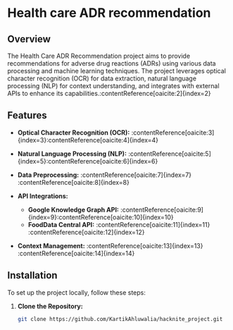 # Health care ADR recommendation

## Overview

The Health Care ADR Recommendation project aims to provide recommendations for adverse drug reactions (ADRs) using various data processing and machine learning techniques. The project leverages optical character recognition (OCR) for data extraction, natural language processing (NLP) for context understanding, and integrates with external APIs to enhance its capabilities.&#8203;:contentReference[oaicite:2]{index=2}

## Features

- **Optical Character Recognition (OCR):** :contentReference[oaicite:3]{index=3}&#8203;:contentReference[oaicite:4]{index=4}

- **Natural Language Processing (NLP):** :contentReference[oaicite:5]{index=5}&#8203;:contentReference[oaicite:6]{index=6}

- **Data Preprocessing:** :contentReference[oaicite:7]{index=7}&#8203;:contentReference[oaicite:8]{index=8}

- **API Integrations:**
  - **Google Knowledge Graph API:** :contentReference[oaicite:9]{index=9}&#8203;:contentReference[oaicite:10]{index=10}
  - **FoodData Central API:** :contentReference[oaicite:11]{index=11}&#8203;:contentReference[oaicite:12]{index=12}

- **Context Management:** :contentReference[oaicite:13]{index=13}&#8203;:contentReference[oaicite:14]{index=14}

## Installation

To set up the project locally, follow these steps:

1. **Clone the Repository:**
   ```bash
   git clone https://github.com/KartikAhluwalia/hacknite_project.git
